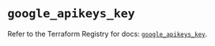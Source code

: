 # `google_apikeys_key`

Refer to the Terraform Registry for docs: [`google_apikeys_key`](https://registry.terraform.io/providers/hashicorp/google-beta/5.30.0/docs/resources/google_apikeys_key).

